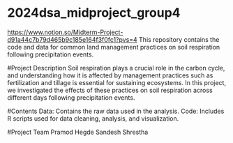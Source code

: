# 2024dsa_midproject_group4
https://www.notion.so/Midterm-Project-d91a44c7b79d465b9c185e164f3f0fc1?pvs=4
This repository contains the code and data for common land management practices on soil respiration following precipitation events.

#Project Description
Soil respiration plays a crucial role in the carbon cycle, and understanding how it is affected by management practices such as fertilization and tillage is essential for sustaining ecosystems. In this project, we investigated the effects of these practices on soil respiration across different days following precipitation events.

#Contents
Data: Contains the raw data used in the analysis.
Code: Includes R scripts used for data cleaning, analysis, and visualization.


#Project Team
Pramod Hegde
Sandesh Shrestha
